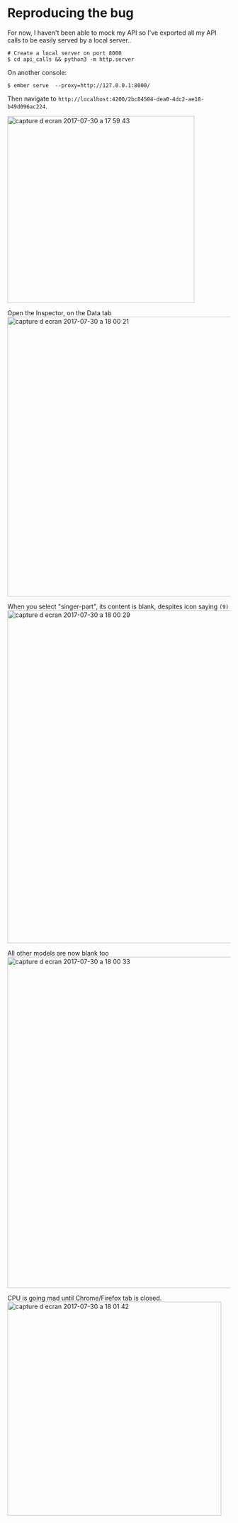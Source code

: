 # Reproducing the bug

For now, I haven't been able to mock my API so I've exported all my API calls to be easily served by a local server..

```console
# Create a local server on port 8000
$ cd api_calls && python3 -m http.server
```

On another console:
```console
$ ember serve  --proxy=http://127.0.0.1:8000/
```

Then navigate to ``http://localhost:4200/2bc84504-dea0-4dc2-ae18-b49d096ac224``.

<img width="422" alt="capture d ecran 2017-07-30 a 17 59 43" src="https://user-images.githubusercontent.com/1457576/28754997-9de3b7c6-7551-11e7-97f6-22dc50df0660.png">


Open the Inspector, on the Data tab
<img width="632" alt="capture d ecran 2017-07-30 a 18 00 21" src="https://user-images.githubusercontent.com/1457576/28754996-9de3bc76-7551-11e7-9134-d05f1d1e2d90.png">


When you select "singer-part", its content is blank, despites icon saying `(9)`
<img width="752" alt="capture d ecran 2017-07-30 a 18 00 29" src="https://user-images.githubusercontent.com/1457576/28754998-9de4894e-7551-11e7-8db3-870fa28d0385.png">


All other models are now blank too
<img width="748" alt="capture d ecran 2017-07-30 a 18 00 33" src="https://user-images.githubusercontent.com/1457576/28754995-9ddc7330-7551-11e7-83b5-954c7447c560.png">


CPU is going mad until Chrome/Firefox tab is closed.
<img width="483" alt="capture d ecran 2017-07-30 a 18 01 42" src="https://user-images.githubusercontent.com/1457576/28754994-9dc9c7d0-7551-11e7-973b-6966bf95f493.png">
